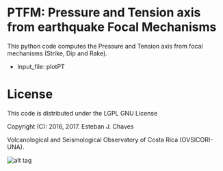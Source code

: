 # PTFM: Pressure and Tension axis from earthquake Focal Mechanisms

This python code computes the Pressure and Tension axis from focal mechanisms (Strike, Dip and Rake). 

* Input_file: plotPT


# License
This code is distributed under the LGPL GNU License

Copyright (C): 2016, 2017. Esteban J. Chaves

Volcanological and Seismological Observatory of Costa Rica (OVSICORI-UNA). 

![alt tag](https://github.com/echavess/Focal-mechanisms-Pressure-and-Tension-Axis/blob/master/P_and_T_axis.png)
